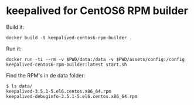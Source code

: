 # keepalived for CentOS6 RPM builder

Build it:
```
docker build -t keepalived-centos6-rpm-builder .
```

Run it:
```
docker run -ti --rm -v $PWD/data:/data -v $PWD/assets/config:/config keepalived-centos6-rpm-builder:latest start.sh
```

Find the RPM's in de data folder:
```
$ ls data/ 
keepalived-3.5.1-5.el6.centos.x86_64.rpm  
keepalived-debuginfo-3.5.1-5.el6.centos.x86_64.rpm
```
